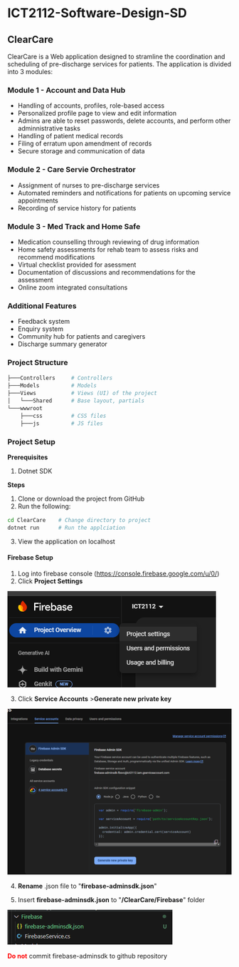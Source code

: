 # ICT2112-Software-Design-SD

## ClearCare

ClearCare is a Web application designed to stramline the coordination and scheduling of pre-discharge services for patients.
The application is divided into 3 modules:

### Module 1 - Account and Data Hub

- Handling of accounts, profiles, role-based access
- Personalized profile page to view and edit information
- Admins are able to reset passwords, delete accounts, and perform other adminnistrative tasks
- Handling of patient medical records
- Filing of erratum upon amendment of records
- Secure storage and communication of data

### Module 2 - Care Servie Orchestrator

- Assignment of nurses to pre-discharge services
- Automated reminders and notifications for patients on upcoming service appointments
- Recording of service history for patients

### Module 3 - Med Track and Home Safe

- Medication counselling through reviewing of drug information
- Home safety assessments for rehab team to assess risks and recommend modifications
- Virtual checklist provided for asessment
- Documentation of discussions and recommendations for the assessment
- Online zoom integrated consultations


### Additional Features
- Feedback system
- Enquiry system
- Community hub for patients and caregivers
- Discharge summary generator

### Project Structure
```bash
├───Controllers     # Controllers
├───Models          # Models
├───Views           # Views (UI) of the project
│   └───Shared      # Base layout, partials
└───wwwroot
    ├───css         # CSS files
    ├───js          # JS files
```

### Project Setup
**Prerequisites**
1. Dotnet SDK

**Steps**
1. Clone or download the project from GitHub
2. Run the following:
```bash
cd ClearCare    # Change directory to project
dotnet run      # Run the applciation
```
3. View the application on localhost

#### Firebase Setup
1. Log into firebase console (https://console.firebase.google.com/u/0/)
2. Click **Project Settings** 

![alt text](Readme_Images/Firebase_Project_Settings.png)

3. Click **Service Accounts** >**Generate new private key**

![alt text](Readme_Images/Firebase_ServiceAccount_Tab.png)

4. **Rename** .json file to "**firebase-adminsdk.json**"

5. Insert **firebase-adminsdk.json** to "**/ClearCare/Firebase**" folder


![alt text](Readme_Images/Firebase_Secret.png)

<span style="color: red;">**Do not**</span> commit firebase-adminsdk to github repository

